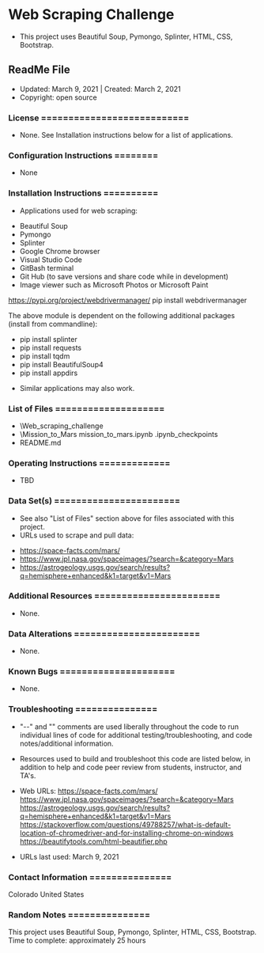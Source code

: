 # Web Scraping Challenge
* This project uses Beautiful Soup, Pymongo, Splinter, HTML, CSS, Bootstrap.

## ReadMe File
* Updated: March 9, 2021 | Created: March 2, 2021
* Copyright: open source

### License ===========================
* None. See Installation instructions below for a list of applications.


### Configuration Instructions ========
* None


### Installation Instructions ==========
* Applications used for web scraping:
- Beautiful Soup
- Pymongo
- Splinter
- Google Chrome browser
- Visual Studio Code
- GitBash terminal
- Git Hub (to save versions and share code while in development)
- Image viewer such as Microsoft Photos or Microsoft Paint

https://pypi.org/project/webdrivermanager/
pip install webdrivermanager

The above module is dependent on the following additional packages (install from commandline):
- pip install splinter
- pip install requests
- pip install tqdm
- pip install BeautifulSoup4
- pip install appdirs

* Similar applications may also work.


### List of Files ====================
* \Web_scraping_challenge
*    \Mission_to_Mars
        mission_to_mars.ipynb
                \.ipynb_checkpoints
*   README.md



### Operating Instructions =============
* TBD


### Data Set(s) =======================
* See also "List of Files" section above for files associated with this project.
* URLs used to scrape and pull data:
- https://space-facts.com/mars/
- https://www.jpl.nasa.gov/spaceimages/?search=&category=Mars
- https://astrogeology.usgs.gov/search/results?q=hemisphere+enhanced&k1=target&v1=Mars


### Additional Resources =======================
* None.


###  Data Alterations =======================
* None.


###  Known Bugs =====================
* None.


### Troubleshooting ===============
* "--" and "<!---->"  comments are used liberally throughout the code to run individual lines of code for additional testing/troubleshooting, and code notes/additional information.

* Resources used to build and troubleshoot this code are listed below, in addition to help and code peer review from students, instructor, and TA's.

* Web URLs:
https://space-facts.com/mars/
https://www.jpl.nasa.gov/spaceimages/?search=&category=Mars
https://astrogeology.usgs.gov/search/results?q=hemisphere+enhanced&k1=target&v1=Mars
https://stackoverflow.com/questions/49788257/what-is-default-location-of-chromedriver-and-for-installing-chrome-on-windows
https://beautifytools.com/html-beautifier.php



* URLs last used: March 9, 2021


###  Contact Information ===============
Colorado   United States


### Random Notes ===============
This project uses Beautiful Soup, Pymongo, Splinter, HTML, CSS, Bootstrap.
Time to complete: approximately 25 hours

